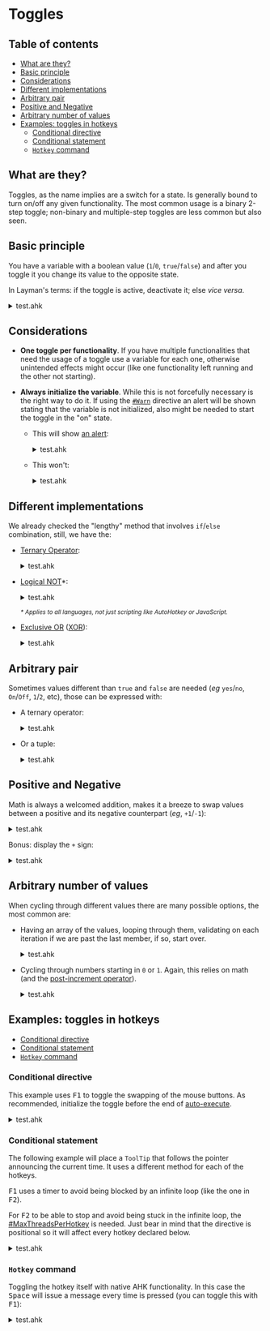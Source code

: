 
# Toggles

## Table of contents

* [What are they?](#what-are-they)
* [Basic principle](#basic-principle)
* [Considerations](#considerations)
* [Different implementations](#different-implementations)
* [Arbitrary pair](#arbitrary-pair)
* [Positive and Negative](#positive-and-negative)
* [Arbitrary number of values](#arbitrary-number-of-values)
* [Examples: toggles in hotkeys](#examples-toggles-in-hotkeys)
    * [Conditional directive](#conditional-directive)
    * [Conditional statement](#conditional-statement)
    * [`Hotkey` command](#hotkey-command)

## What are they?

Toggles, as the name implies are a switch for a state. Is generally bound to turn on/off any given functionality. The most common usage is a binary 2-step toggle; non-binary and multiple-step toggles are less common but also seen.

## Basic principle

You have a variable with a boolean value (`1`/`0`, `true`/`false`) and after you toggle it you change its value to the opposite state.

In Layman's terms: if the toggle is active, deactivate it; else *vice versa*.

<details>
    <summary>test.ahk</summary>

```ahk
toggle := false

if (toggle = true)
    toggle := false
else
    toggle := true
```

</details>

## Considerations

* **One toggle per functionality**. If you have multiple functionalities that need the usage of a toggle use a variable for each one, otherwise unintended effects might occur (like one functionality left running and the other not starting).
* **Always initialize the variable**. While this is not forcefully necessary is the right way to do it. If using the [`#Warn`][1] directive an alert will be shown stating that the variable is not initialized, also might be needed to start the toggle in the "on" state.

    * This will show [an alert][2]:

        <details>
            <summary>test.ahk</summary>

        ```ahk
        #Warn

        if (toggle = true)
            toggle := false
        else
            toggle := true
        ```

        </details>

    * This won't:

        <details>
            <summary>test.ahk</summary>

        ```ahk
        #Warn

        toggle := true

        if (toggle = true)
            toggle := false
        else
            toggle := true
        ```

        </details>

## Different implementations

We already checked the "lengthy" method that involves `if`/`else` combination, still, we have the:

* [Ternary Operator][3]:

    <details>
        <summary>test.ahk</summary>

    ```ahk
    toggle := 0

    ; Integer values
    toggle := toggle = 1 ? 0 : 1
    MsgBox % toggle ; Shows 1

    ; Boolean values
    toggle := toggle = true ? false : true
    MsgBox % toggle ; Shows 0
    ```

    </details>

* [Logical NOT][4]\*:

    <details>
        <summary>test.ahk</summary>

    ```ahk
    toggle := false

    toggle := !toggle
    MsgBox % toggle ; Shows 1

    toggle := !toggle
    MsgBox % toggle ; Shows 0
    ```

    </details>

    <sup>*\* Applies to all languages, not just scripting like AutoHotkey or JavaScript.*</sup>

* [Exclusive OR][5] ([XOR][6]):

    <details>
        <summary>test.ahk</summary>

    ```ahk
    toggle := 0

    toggle ^= 1
    MsgBox % toggle ; Shows 1

    toggle ^= 1
    MsgBox % toggle ; Shows 0
    ```

    </details>

## Arbitrary pair

Sometimes values different than `true` and `false` are needed (*eg* `yes`/`no`, `On`/`Off`, `1`/`2`, etc), those can be expressed with:

* A ternary operator:

    <details>
        <summary>test.ahk</summary>

    ```ahk
    toggle = "Off"

    toggle := toggle = "On" ? "Off" : "On"
    MsgBox % toggle ; Shows "On"

    toggle := toggle = "On" ? "Off" : "On"
    MsgBox % toggle ; Shows "Off"
    ```

    </details>

* Or a tuple:

    <details>
        <summary>test.ahk</summary>

    ```ahk
    num := 2

    num := [2,1][num]
    MsgBox % num ; Shows 1

    num := [2,1][num]
    MsgBox % num ; Shows 2
    ```

    </details>

## Positive and Negative

Math is always a welcomed addition, makes it a breeze to swap values between a positive and its negative counterpart (*eg*, `+1`/`-1`):

<details>
    <summary>test.ahk</summary>

```ahk
num := 1

num *= -1
MsgBox % num ; Shows 1

num *= -1
MsgBox % num ; Shows -1
```

</details>

Bonus: display the `+` sign:

<details>
    <summary>test.ahk</summary>

```ahk
num := 1

num *= -1
MsgBox % Format("{:+d}", num) ; Shows -1

num *= -1
MsgBox % Format("{:+d}", num) ; Shows +1
```

</details>

## Arbitrary number of values

When cycling through different values there are many possible options, the most common are:

* Having an array of the values, looping through them, validating on each iteration if we are past the last member, if so, start over.

    <details>
        <summary>test.ahk</summary>

    ```ahk
    sizes := ["s", "m", "l", "xl"]
    sizesPosition := 0 ; Last position

    loop 8
        MsgBox % Cycle(sizes, sizesPosition)
    ; Shows: s, m, l, xl... s, m, l, xl...

    Cycle(obj, ByRef i) {
        if (obj.Count() = i)
            i := 1
        else
            i += 1
        return obj[i]
    }

    /* Compact form:
    Cycle(obj, ByRef i) {
        t := obj.Count()
        return obj[i += i = t ? 1 - t : 1]
    }
    */
    ```

    </details>

* Cycling through numbers starting in `0` or `1`. Again, this relies on math (and the [post-increment operator][7]).

    <details>
        <summary>test.ahk</summary>

    ```ahk
    index0 := 0
    loop 6
        MsgBox % "index0: " CycleFrom0(index0, 3) "`n"
    ; Shows: 0,1,2... 0,1,2...

    index1 := 1
    loop 6
        MsgBox % "index1: " CycleFrom1(index1, 3) "`n"
    ; Shows: 1,2,3... 1,2,3...

    CycleFrom0(ByRef var, total) {
        return var++ := Mod(var, total)
    }

    CycleFrom1(ByRef var, total) {
        return var++ := Mod(var + total - 1, total) + 1
    }
    ```

    </details>

## Examples: toggles in hotkeys

* [Conditional directive](#conditional-directive)
* [Conditional statement](#conditional-statement)
* [`Hotkey` command](#hotkey-command)

### Conditional directive

This example uses <kbd>F1</kbd> to toggle the swapping of the mouse buttons. As recommended, initialize the toggle before the end of [auto-execute][8].

<details>
    <summary>test.ahk</summary>

```ahk
toggle := 0

return ; End of auto-execute

F1::toggle ^= 1

#If toggle
    LButton::RButton
    RButton::LButton
#If
```

</details>

### Conditional statement

The following example will place a `ToolTip` that follows the pointer announcing the current time. It uses a different method for each of the hotkeys.

<kbd>F1</kbd> uses a timer to avoid being blocked by an infinite loop (like the one in <kbd>F2</kbd>).

For <kbd>F2</kbd> to be able to stop and avoid being stuck in the infinite loop, the [#MaxThreadsPerHotkey][9] is needed. Just bear in mind that the directive is positional so it will affect every hotkey declared below.

<details>
    <summary>test.ahk</summary>

```ahk
toggle := 0

return ; End of auto-execute

F1::
    toggle ^= 1
    SetTimer TimeNow, % toggle ? 1 : "Delete"
    if (!toggle)
        ToolTip
return

#MaxThreadsPerHotkey 2
F2::
    toggle ^= 1
    while (toggle)
        TimeNow()
    ToolTip
return

TimeNow() {
    FormatTime now,, h:mm.ss tt
    ToolTip % "It's: " now
}
```

</details>

### `Hotkey` command

Toggling the hotkey itself with native AHK functionality. In this case the <kbd>Space</kbd> will issue a message every time is pressed (you can toggle this with <kbd>F1</kbd>):

<details>
    <summary>test.ahk</summary>

```ahk
Space::MsgBox

F1::Hotkey Space, Toggle
```

</details>

[1]: https://www.autohotkey.com/docs/commands/_Warn.htm] "AutoHotkey Help: #Warn"
[2]: https://user-images.githubusercontent.com/53758552/110897917-f2487300-82c3-11eb-812f-c9ea30598207.png "Undefined Variable"
[3]: https://www.autohotkey.com/docs/Variables.htm#ternary "AutoHotkey Help: Ternary Operator"
[4]: https://developer.mozilla.org/en-US/docs/Web/JavaScript/Reference/Operators/Logical_NOT "Logical NOT (!)"
[5]: https://www.autohotkey.com/docs/Variables.htm#AssignOp "AutoHotkey Help: bitwise-exclusive-or"
[6]: https://en.wikipedia.org/wiki/Exclusive_or "Wikipedia: Exclusive or"
[7]: https://www.autohotkey.com/docs/Variables.htm#IncDec "AutoHotkey Help: \[pre|post\]-increment Operator"
[8]: https://www.autohotkey.com/docs/Scripts.htm#auto "AutoHotkey Help: Auto-execute Section"
[9]: https://www.autohotkey.com/docs/commands/_MaxThreadsPerHotkey.htm "AutoHotkey Help: #MaxThreadsPerHotkey"
